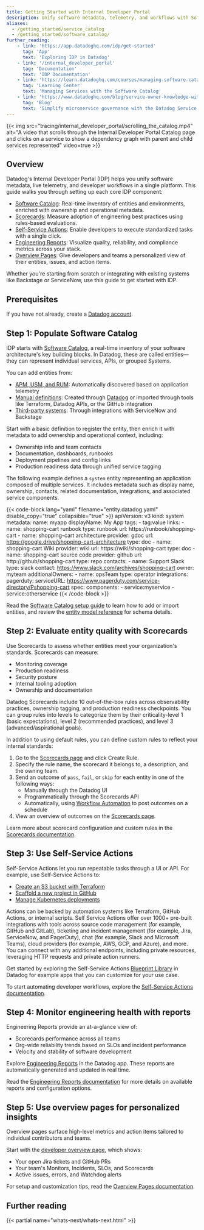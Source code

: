 ```yaml
---
title: Getting Started with Internal Developer Portal
description: Unify software metadata, telemetry, and workflows with Software Catalog, Scorecards, Self Service Actions, and engineering reports.
aliases: 
  - /getting_started/service_catalog
  - /getting_started/software_catalog/
further_reading:
    - link: 'https://app.datadoghq.com/idp/get-started'
      tag: 'App'
      text: 'Exploring IDP in Datadog'
    - link: '/internal_developer_portal'
      tag: 'Documentation'
      text: 'IDP Documentation'
    - link: 'https://learn.datadoghq.com/courses/managing-software-catalog'
      tag: 'Learning Center'
      text: 'Managing Services with the Software Catalog'
    - link: 'https://www.datadoghq.com/blog/service-owner-knowledge-with-datadog-service-catalog/'
      tag: 'Blog'
      text: 'Simplify microservice governance with the Datadog Service Catalog'
---
```


{{< img src="tracing/internal_developer_portal/scrolling_the_catalog.mp4" alt="A video that scrolls through the Internal Developer Portal Catalog page and clicks on a service to show a dependency graph with parent and child services represented" video=true >}}

## Overview

Datadog's Internal Developer Portal (IDP) helps you unify software metadata, live telemetry, and developer workflows in a single platform. This guide walks you through setting up each core IDP component:

- [Software Catalog][1]: Real-time inventory of entities and environments, enriched with ownership and operational metadata.
- [Scorecards][2]: Measure adoption of engineering best practices using rules-based evaluations.
- [Self-Service Actions][3]: Enable developers to execute standardized tasks with a single click.
- [Engineering Reports][4]: Visualize quality, reliability, and compliance metrics across your stack.
- [Overview Pages][5]: Give developers and teams a personalized view of their entities, issues, and action items.

Whether you're starting from scratch or integrating with existing systems like Backstage or ServiceNow, use this guide to get started with IDP.


## Prerequisites

If you have not already, create a [Datadog account][6]. 

## Step 1: Populate Software Catalog 

IDP starts with [Software Catalog][1], a real-time inventory of your software architecture's key building blocks. In Datadog, these are called entities—they can represent individual services, APIs, or grouped Systems.

You can add entities from:

- [APM, USM, and RUM][7]: Automatically discovered based on application telemetry
- [Manual definitions][8]: Created through [Datadog][9] or imported through tools like Terraform, Datadog APIs, or the GitHub integration
- [Third-party systems][10]: Through integrations with ServiceNow and Backstage

Start with a basic definition to register the entity, then enrich it with metadata to add ownership and operational context, including:
- Ownership info and team contacts
- Documentation, dashboards, runbooks
- Deployment pipelines and config links
- Production readiness data through unified service tagging

The following example defines a `system` entity representing an application composed of multiple services. It includes metadata such as display name, ownership, contacts, related documentation, integrations, and associated service components.

{{< code-block lang="yaml" filename="entity.datadog.yaml" disable_copy="true" collapsible="true" >}}
apiVersion: v3
  kind: system
  metadata:
    name: myapp
    displayName: My App
    tags:
      - tag:value
    links:
      - name: shopping-cart runbook
        type: runbook
        url: https://runbook/shopping-cart
      - name: shopping-cart architecture
        provider: gdoc
        url: https://google.drive/shopping-cart-architecture
        type: doc
      - name: shopping-cart Wiki
        provider: wiki
        url: https://wiki/shopping-cart
        type: doc
      - name: shopping-cart source code
        provider: github
        url: http://github/shopping-cart
        type: repo
    contacts:
      - name: Support Slack
        type: slack
        contact: https://www.slack.com/archives/shopping-cart
    owner: myteam
    additionalOwners:
      - name: opsTeam
        type: operator
  integrations:
    pagerduty:
      serviceURL: https://www.pagerduty.com/service-directory/Pshopping-cart
  spec:
    components:
      - service:myservice
      - service:otherservice
{{< /code-block >}}

Read the [Software Catalog setup guide][11] to learn how to add or import entities, and review the [entity model reference][12] for schema details.

## Step 2: Evaluate entity quality with Scorecards

Use Scorecards to assess whether entities meet your organization's standards. Scorecards can measure:
- Monitoring coverage
- Production readiness
- Security posture
- Internal tooling adoption
- Ownership and documentation

Datadog Scorecards include 10 out-of-the-box rules across observability practices, ownership tagging, and production readiness checkpoints. You can group rules into levels to categorize them by their criticality-level 1 (basic expectations), level 2 (recommended practices), and level 3 (advanced/aspirational goals).

In addition to using default rules, you can define custom rules to reflect your internal standards:

1. Go to the [Scorecards page][13] and click Create Rule.
1. Specify the rule name, the scorecard it belongs to, a description, and the owning team.
1. Send an outcome of `pass`, `fail`, or `skip` for each entity in one of the following ways:
   - Manually through the Datadog UI
   - Programmatically through the Scorecards API
   - Automatically, using [Workflow Automation][14] to post outcomes on a schedule
1. View an overview of outcomes on the [Scorecards page][13].

Learn more about scorecard configuration and custom rules in the [Scorecards documentation][2].

## Step 3: Use Self-Service Actions

Self-Service Actions let you run repeatable tasks through a UI or API. For example, use Self-Service Actions to:
- [Create an S3 bucket with Terraform][16]
- [Scaffold a new project in GitHub][17]
- [Manage Kubernetes deployments][18]

Actions can be backed by automation systems like Terraform, GitHub Actions, or internal scripts. Self Service Actions offer over 1000+ pre-built integrations with tools across source code management (for example, GitHub and GitLab), ticketing and incident management (for example, Jira, ServiceNow, and PagerDuty), chat (for example, Slack and Microsoft Teams), cloud providers (for example, AWS, GCP, and Azure), and more. You can connect with any additional endpoints, including private resources, leveraging HTTP requests and private action runners.

Get started by exploring the Self-Service Actions [Blueprint Library][19] in Datadog for example apps that you can customize for your use case. 

To start automating developer workflows, explore the [Self-Service Actions documentation][3].

## Step 4: Monitor engineering health with reports

Engineering Reports provide an at-a-glance view of:
- Scorecards performance across all teams
- Org-wide reliability trends based on SLOs and incident performance
- Velocity and stability of software development

Explore [Engineering Reports][20] in the Datadog app. These reports are automatically generated and updated in real time. 

Read the [Engineering Reports documentation][4] for more details on available reports and configuration options.

## Step 5: Use overview pages for personalized insights

Overview pages surface high-level metrics and action items tailored to individual contributors and teams.

Start with the [developer overview page][21], which shows:
- Your open Jira tickets and GitHub PRs
- Your team's Monitors, Incidents, SLOs, and Scorecards
- Active issues, errors, and Watchdog alerts

For setup and customization tips, read the [Overview Pages documentation][22].


## Further reading

{{< partial name="whats-next/whats-next.html" >}}

[1]: /internal_developer_portal/software_catalog/
[2]: /internal_developer_portal/scorecards/
[3]: /internal_developer_portal/self_service_actions
[4]: /internal_developer_portal/eng_reports
[5]: /internal_developer_portal/overview_pages
[6]: https://www.datadoghq.com/
[7]: /internal_developer_portal/software_catalog/set_up/discover_entities/
[8]: /internal_developer_portal/software_catalog/set_up/create_entities/
[9]: https://app.datadoghq.com/software
[10]: /internal_developer_portal/software_catalog/set_up/import_entities/
[11]: /internal_developer_portal/software_catalog/set_up/
[12]: /internal_developer_portal/software_catalog/entity_model/entity_types/
[13]: https://app.datadoghq.com/software/scorecards
[14]: https://app.datadoghq.com/workflow/blueprints?selected_category=SCORECARDS
[16]: https://app.datadoghq.com/app-builder/apps/edit?startModalOpen=false&template=create-new-s3-bucket&viewMode=templatePreview
[17]: https://app.datadoghq.com/app-builder/apps/edit?startModalOpen=false&template=scaffold-github&viewMode=templatePreview
[18]: https://app.datadoghq.com/app-builder/apps/edit?startModalOpen=false&template=manage-kubernetes-deployments&viewMode=templatePreview
[19]: https://app.datadoghq.com/software/self-service-actions
[20]: https://app.datadoghq.com/idp/reports
[21]: https://app.datadoghq.com/idp/overview/developer
[22]: /internal_developer_portal/overview_pages/